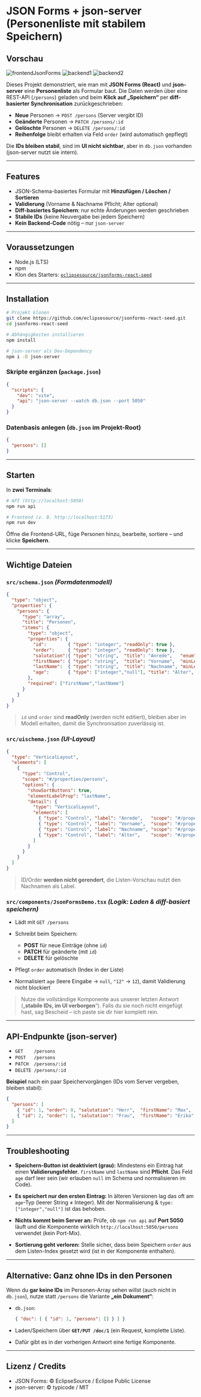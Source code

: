 # JSON Forms + json-server (Personenliste mit stabilem Speichern)

## Vorschau
![frontendJsonForms](Bilder/frontendJsonForms.png)
![backend1](Bilder/backend1.png)
![backend2](Bilder/backend2.png)

Dieses Projekt demonstriert, wie man mit **JSON Forms (React)** und **json-server** eine **Personenliste** als Formular baut.
Die Daten werden über eine REST-API (`/persons`) geladen und beim **Klick auf „Speichern“** per **diff-basierter Synchronisation** zurückgeschrieben:

* **Neue** Personen → `POST /persons` (Server vergibt ID)
* **Geänderte** Personen → `PATCH /persons/:id`
* **Gelöschte** Personen → `DELETE /persons/:id`
* **Reihenfolge** bleibt erhalten via Feld `order` (wird automatisch gepflegt)

Die **IDs bleiben stabil**, sind im **UI nicht sichtbar**, aber in `db.json` vorhanden (json-server nutzt sie intern).

---

## Features

* JSON-Schema-basiertes Formular mit **Hinzufügen / Löschen / Sortieren**
* **Validierung** (Vorname & Nachname Pflicht; Alter optional)
* **Diff-basiertes Speichern**: nur echte Änderungen werden geschrieben
* **Stabile IDs** (keine Neuvergabe bei jedem Speichern)
* **Kein Backend-Code** nötig – nur `json-server`

---

## Voraussetzungen

* Node.js (LTS)
* npm
* Klon des Starters: [`eclipsesource/jsonforms-react-seed`](https://github.com/eclipsesource/jsonforms-react-seed)

---

## Installation

```bash
# Projekt klonen
git clone https://github.com/eclipsesource/jsonforms-react-seed.git
cd jsonforms-react-seed

# Abhängigkeiten installieren
npm install

# json-server als Dev-Dependency
npm i -D json-server
```

### Skripte ergänzen (`package.json`)

```json
{
  "scripts": {
    "dev": "vite",
    "api": "json-server --watch db.json --port 5050"
  }
}
```

### Datenbasis anlegen (`db.json` im Projekt-Root)

```json
{
  "persons": []
}
```

---

## Starten

In **zwei Terminals**:

```bash
# API (http://localhost:5050)
npm run api
```

```bash
# Frontend (z. B. http://localhost:5173)
npm run dev
```

Öffne die Frontend-URL, füge Personen hinzu, bearbeite, sortiere – und klicke **Speichern**.

---

## Wichtige Dateien

### `src/schema.json`  *(Formdatenmodell)*

```json
{
  "type": "object",
  "properties": {
    "persons": {
      "type": "array",
      "title": "Personen",
      "items": {
        "type": "object",
        "properties": {
          "id":        { "type": "integer", "readOnly": true },
          "order":     { "type": "integer", "readOnly": true },
          "salutation":{ "type": "string",  "title": "Anrede",   "enum": ["Herr","Frau","Divers"] },
          "firstName": { "type": "string",  "title": "Vorname",  "minLength": 1 },
          "lastName":  { "type": "string",  "title": "Nachname", "minLength": 1 },
          "age":       { "type": ["integer","null"], "title": "Alter", "minimum": 0, "default": null }
        },
        "required": ["firstName","lastName"]
      }
    }
  }
}
```

> `id` und `order` sind **readOnly** (werden nicht editiert), bleiben aber im Modell erhalten, damit die Synchronisation zuverlässig ist.

### `src/uischema.json`  *(UI-Layout)*

```json
{
  "type": "VerticalLayout",
  "elements": [
    {
      "type": "Control",
      "scope": "#/properties/persons",
      "options": {
        "showSortButtons": true,
        "elementLabelProp": "lastName",
        "detail": {
          "type": "VerticalLayout",
          "elements": [
            { "type": "Control", "label": "Anrede",   "scope": "#/properties/salutation" },
            { "type": "Control", "label": "Vorname",  "scope": "#/properties/firstName" },
            { "type": "Control", "label": "Nachname", "scope": "#/properties/lastName" },
            { "type": "Control", "label": "Alter",    "scope": "#/properties/age" }
          ]
        }
      }
    }
  ]
}
```

> ID/Order **werden nicht gerendert**, die Listen-Vorschau nutzt den Nachnamen als Label.

### `src/components/JsonFormsDemo.tsx`  *(Logik: Laden & diff-basiert speichern)*

* Lädt mit `GET /persons`
* Schreibt beim Speichern:

  * **POST** für neue Einträge (ohne `id`)
  * **PATCH** für geänderte (mit `id`)
  * **DELETE** für gelöschte
* Pflegt `order` automatisch (Index in der Liste)
* Normalisiert `age` (leere Eingabe → `null`, `"12"` → `12`), damit Validierung nicht blockiert

> Nutze die vollständige Komponente aus unserer letzten Antwort („**stabile IDs, im UI verborgen**“).
> Falls du sie noch nicht eingefügt hast, sag Bescheid – ich paste sie dir hier komplett rein.

---

## API-Endpunkte (json-server)

* `GET    /persons`
* `POST   /persons`
* `PATCH  /persons/:id`
* `DELETE /persons/:id`

**Beispiel** nach ein paar Speichervorgängen (IDs vom Server vergeben, bleiben stabil):

```json
{
  "persons": [
    { "id": 1, "order": 0, "salutation": "Herr",  "firstName": "Max",   "lastName": "Mustermann", "age": 30 },
    { "id": 2, "order": 1, "salutation": "Frau",  "firstName": "Erika", "lastName": "Muster",      "age": null }
  ]
}
```

---

## Troubleshooting

* **Speichern-Button ist deaktiviert (grau):**
  Mindestens ein Eintrag hat einen **Validierungsfehler**. `firstName` und `lastName` sind **Pflicht**.
  Das Feld `age` darf leer sein (wir erlauben `null` im Schema und normalisieren im Code).

* **Es speichert nur den ersten Eintrag:**
  In älteren Versionen lag das oft am `age`-Typ (leerer String ≠ Integer). Mit der Normalisierung & `type: ["integer","null"]` ist das behoben.

* **Nichts kommt beim Server an:**
  Prüfe, ob `npm run api` auf **Port 5050** läuft und die Komponente wirklich `http://localhost:5050/persons` verwendet (kein Port-Mix).

* **Sortierung geht verloren:**
  Stelle sicher, dass beim Speichern `order` aus dem Listen-Index gesetzt wird (ist in der Komponente enthalten).

---

## Alternative: Ganz ohne IDs in den Personen

Wenn du **gar keine IDs** im Personen-Array sehen willst (auch nicht in `db.json`), nutze statt `/persons` die Variante **„ein Dokument“**:

* `db.json`:

  ```json
  { "doc": [ { "id": 1, "persons": [] } ] }
  ```
* Laden/Speichern über **`GET/PUT /doc/1`** (ein Request, komplette Liste).
* Dafür gibt es in der vorherigen Antwort eine fertige Komponente.

---

## Lizenz / Credits

* JSON Forms: © EclipseSource / Eclipse Public License
* json-server: © typicode / MIT

